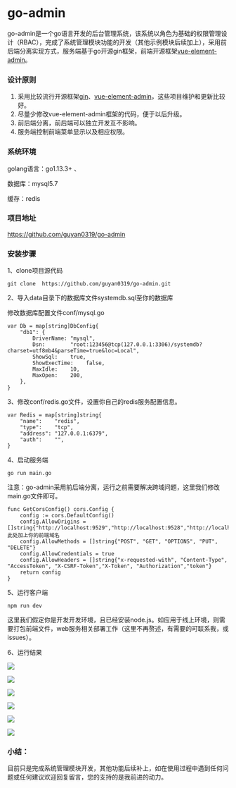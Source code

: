 

# go-admin

go-admin是一个go语言开发的后台管理系统，该系统以角色为基础的权限管理设计（RBAC），完成了系统管理模块功能的开发（其他示例模块后续加上），采用前后端分离实现方式，服务端基于go开源gin框架，前端开源框架[vue-element-admin](https://github.com/PanJiaChen/vue-element-admin)。

### 设计原则

1. 采用比较流行开源框架[gin](https://github.com/gin-gonic/gin)、[vue-element-admin](https://github.com/PanJiaChen/vue-element-admin)，这些项目维护和更新比较好。
2. 尽量少修改vue-element-admin框架的代码，便于以后升级。
3. 前后端分离，前后端可以独立开发互不影响。
4. 服务端控制前端菜单显示以及相应权限。

### 系统环境

golang语言：go1.13.3+ 、

数据库：mysql5.7 

缓存：redis

### 项目地址

 <https://github.com/guyan0319/go-admin>

### 安装步骤

1、clone项目源代码

```
git clone  https://github.com/guyan0319/go-admin.git
```

2、导入data目录下的数据库文件systemdb.sql至你的数据库

修改数据库配置文件conf/mysql.go

```
var Db = map[string]DbConfig{
	"db1": {
		DriverName: "mysql",
		Dsn:        "root:123456@tcp(127.0.0.1:3306)/systemdb?charset=utf8mb4&parseTime=true&loc=Local",
		ShowSql:    true,
		ShowExecTime:    false,
		MaxIdle:    10,
		MaxOpen:    200,
	},
}

```

3、修改conf/redis.go文件，设置你自己的redis服务配置信息。

```
var Redis = map[string]string{
	"name":    "redis",
	"type":    "tcp",
	"address": "127.0.0.1:6379",
	"auth":    "",
}
```

4、启动服务端

```
go run main.go
```

注意：go-admin采用前后端分离，运行之前需要解决跨域问题，这里我们修改main.go文件即可。

```
func GetCorsConfig() cors.Config {
	config := cors.DefaultConfig()
	config.AllowOrigins = []string{"http://localhost:9529","http://localhost:9528","http://localhost:9527","http://localhost"}//此处加上你的前端域名
	config.AllowMethods = []string{"POST", "GET", "OPTIONS", "PUT", "DELETE"}
	config.AllowCredentials = true
	config.AllowHeaders = []string{"x-requested-with", "Content-Type", "AccessToken", "X-CSRF-Token","X-Token", "Authorization","token"}
	return config
}
```

 5、运行客户端

```
npm run dev
```

这里我们假定你是开发开发环境，且已经安装node.js。如应用于线上环境，则需要打包前端文件，web服务相关部署工作（这里不再赘述，有需要的可联系我，或issues）。

6、运行结果

![](https://github.com/guyan0319/golang_development_notes/blob/master/images/10.0.png?raw=true)

![](https://github.com/guyan0319/golang_development_notes/blob/master/images/10.1.png?raw=true)

![](https://github.com/guyan0319/golang_development_notes/blob/master/images/10.2.png?raw=true)


![](https://github.com/guyan0319/golang_development_notes/blob/master/images/10.3.png?raw=true)

![](https://github.com/guyan0319/golang_development_notes/blob/master/images/10.4.png?raw=true)

![](https://github.com/guyan0319/golang_development_notes/blob/master/images/10.5.png?raw=true)

### 小结：

目前只是完成系统管理模块开发，其他功能后续补上，如在使用过程中遇到任何问题或任何建议欢迎回复留言，您的支持的是我前进的动力。